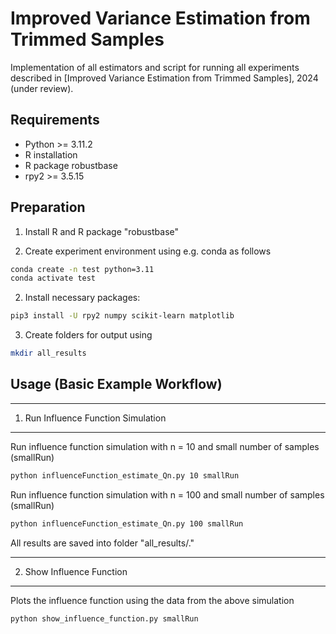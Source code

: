 
# Improved Variance Estimation from Trimmed Samples

Implementation of all estimators and script for running all experiments described in [Improved Variance Estimation from Trimmed Samples], 2024 (under review).

## Requirements

- Python >= 3.11.2
- R installation
- R package robustbase
- rpy2 >= 3.5.15

## Preparation

1. Install R and R package "robustbase"

2. Create experiment environment using e.g. conda as follows
```bash
conda create -n test python=3.11
conda activate test
```

2. Install necessary packages:
```bash
pip3 install -U rpy2 numpy scikit-learn matplotlib
```

3. Create folders for output using
```bash
mkdir all_results
```

## Usage (Basic Example Workflow)

-------------------------------------------
1. Run Influence Function Simulation
-------------------------------------------
Run influence function simulation with n = 10 and small number of samples (smallRun)
```bash
python influenceFunction_estimate_Qn.py 10 smallRun
```

Run influence function simulation with n = 100 and small number of samples (smallRun)
```bash
python influenceFunction_estimate_Qn.py 100 smallRun
```

All results are saved into folder "all_results/."

-------------------------------------------
2. Show Influence Function
-------------------------------------------

Plots the influence function using the data from the above simulation
```bash
python show_influence_function.py smallRun
```

